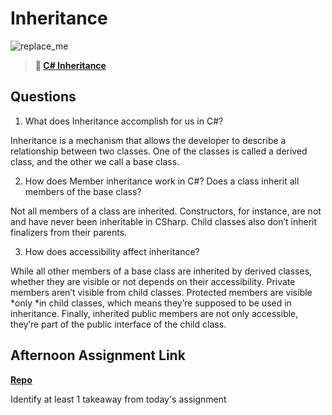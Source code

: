 # Inheritance

![replace_me](https://codeworks.blob.core.windows.net/public/assets/img/illustrations/placeholder.svg)

> **📖 [C# Inheritance](https://codeworksacademy.com/fs-student-guide/resources/wk10/04-Inheritance)**

## Questions

1. What does Inheritance accomplish for us in C#?

Inheritance is a mechanism that allows the developer to describe a relationship between two classes. One of the classes is called a derived class, and the other we call a base class.

2. How does Member inheritance work in C#? Does a class inherit all members of the base class?

Not all members of a class are inherited. Constructors, for instance, are not and have never been inheritable in CSharp. Child classes also don’t inherit finalizers from their parents.

3. How does accessibility affect inheritance?

While all other members of a base class are inherited by derived classes, whether they are visible or not depends on their accessibility. Private members aren’t visible from child classes. Protected members are visible *only *in child classes, which means they’re supposed to be used in inheritance. Finally, inherited public members are not only accessible, they’re part of the public interface of the child class.

## Afternoon Assignment Link

**[Repo](https://github.com/ScottTLyman/allspice.git)**

Identify at least 1 takeaway from today's assignment
